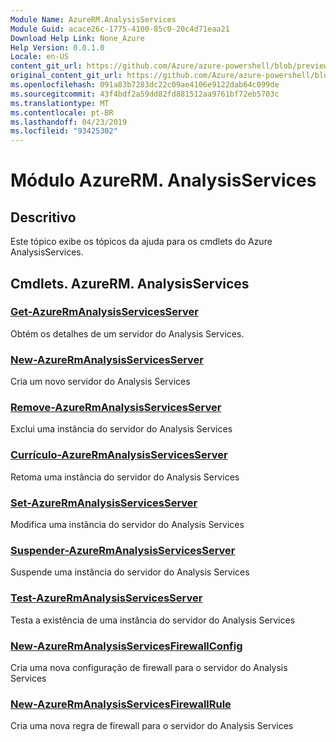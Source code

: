 ```yaml
---
Module Name: AzureRM.AnalysisServices
Module Guid: acace26c-1775-4100-85c0-20c4d71eaa21
Download Help Link: None_Azure
Help Version: 0.0.1.0
Locale: en-US
content_git_url: https://github.com/Azure/azure-powershell/blob/preview/src/ResourceManager/AnalysisServices/Commands.AnalysisServices/help/AzureRM.AnalysisServices.md
original_content_git_url: https://github.com/Azure/azure-powershell/blob/preview/src/ResourceManager/AnalysisServices/Commands.AnalysisServices/help/AzureRM.AnalysisServices.md
ms.openlocfilehash: 091a83b7283dc22c09ae4106e9122dab64c099de
ms.sourcegitcommit: 43f4bdf2a59dd82fd881512aa9761bf72eb5703c
ms.translationtype: MT
ms.contentlocale: pt-BR
ms.lasthandoff: 04/23/2019
ms.locfileid: "93425302"
---
```

# Módulo AzureRM. AnalysisServices
## Descritivo
Este tópico exibe os tópicos da ajuda para os cmdlets do Azure AnalysisServices.

## Cmdlets. AzureRM. AnalysisServices
### [Get-AzureRmAnalysisServicesServer](Get-AzureRmAnalysisServicesServer.md)
Obtém os detalhes de um servidor do Analysis Services.

### [New-AzureRmAnalysisServicesServer](New-AzureRmAnalysisServicesServer.md)
Cria um novo servidor do Analysis Services

### [Remove-AzureRmAnalysisServicesServer](Remove-AzureRmAnalysisServicesServer.md)
Exclui uma instância do servidor do Analysis Services

### [Currículo-AzureRmAnalysisServicesServer](Resume-AzureRmAnalysisServicesServer.md)
Retoma uma instância do servidor do Analysis Services

### [Set-AzureRmAnalysisServicesServer](Set-AzureRmAnalysisServicesServer.md)
Modifica uma instância do servidor do Analysis Services

### [Suspender-AzureRmAnalysisServicesServer](Suspend-AzureRmAnalysisServicesServer.md)
Suspende uma instância do servidor do Analysis Services

### [Test-AzureRmAnalysisServicesServer](Test-AzureRmAnalysisServicesServer.md)
Testa a existência de uma instância do servidor do Analysis Services

### [New-AzureRmAnalysisServicesFirewallConfig](New-AzureRmAnalysisServicesFirewallConfig.md)
Cria uma nova configuração de firewall para o servidor do Analysis Services

### [New-AzureRmAnalysisServicesFirewallRule](New-AzureRmAnalysisServicesFirewallRule.md)
Cria uma nova regra de firewall para o servidor do Analysis Services

